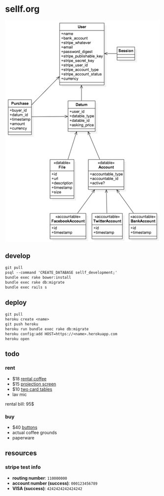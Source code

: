 # sellf.org

![uml diagram](uml.png)

## develop

    git pull
    psql --command 'CREATE_DATABASE sellf_development;'
    bundle exec rake bower:install
    bundle exec rake db:migrate
    bundle exec rails s

## deploy

    git pull
    heroku create <name>
    git push heroku
    heroku run bundle exec rake db:migrate
    heroku config:add HOST=https://<name>.herokuapp.com
    heroku open

## todo

### rent

*   $18 [rental coffee](http://www.chicagoeventrentals.com/services-products/party-banquets/coffee-tea-service.aspx)
*   $15 [projection screen](http://www.chicagoeventrentals.com/services-products/party-banquets/audio-visual-equipment-conference.aspx)
*   $10 [two card tables](http://www.chicagoeventrentals.com/services-products/chair-table-rentals/table-rentals/complete-table-list.aspx)
*   lav mic

rental bill: 95$

### buy

*   $40 [buttons](http://www.busybeaver.net/)
*   actual coffee grounds
*   paperware

## resources

### stripe test info

*   **routing number**: `110000000`
*   **account number (success)**: `000123456789`
*   **VISA (success)**: `4242424242424242`
